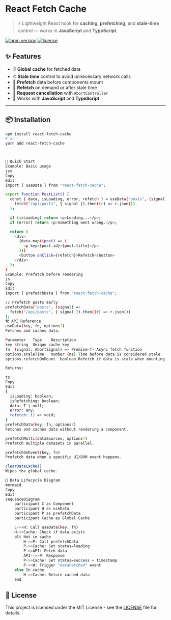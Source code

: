 # React Fetch Cache

> ⚡ Lightweight React hook for **caching**, **prefetching**, and **stale-time** control — works in **JavaScript** and **TypeScript**.

[![npm version](https://img.shields.io/npm/v/react-fetch-cache.svg)](https://www.npmjs.com/package/react-fetch-cache)
[![license](https://img.shields.io/npm/l/react-fetch-cache.svg)](LICENSE)

## ✨ Features

- 🗄 **Global cache** for fetched data
- ⏱ **Stale time** control to avoid unnecessary network calls
- 🚀 **Prefetch** data before components mount
- 🔄 **Refetch** on demand or after stale time
- 🛑 **Request cancellation** with `AbortController`
- 🎯 Works with **JavaScript** and **TypeScript**

---

## 📦 Installation

```sh
npm install react-fetch-cache
# or
yarn add react-fetch-cache



🚀 Quick Start
Example: Basic usage
jsx
Copy
Edit
import { useData } from "react-fetch-cache";

export function PostList() {
  const { data, isLoading, error, refetch } = useData("posts", (signal) =>
    fetch("/api/posts", { signal }).then((r) => r.json())
  );

  if (isLoading) return <p>Loading...</p>;
  if (error) return <p>Something went wrong.</p>;

  return (
    <div>
      {data.map((post) => (
        <p key={post.id}>{post.title}</p>
      ))}
      <button onClick={refetch}>Refetch</button>
    </div>
  );
}
Example: Prefetch before rendering
js
Copy
Edit
import { prefetchData } from "react-fetch-cache";

// Prefetch posts early
prefetchData("posts", (signal) =>
  fetch("/api/posts", { signal }).then((r) => r.json())
);
🛠 API Reference
useData(key, fn, options?)
Fetches and caches data.

Parameter	Type	Description
key	string	Unique cache key
fn	(signal: AbortSignal) => Promise<T>	Async fetch function
options.staleTime	number (ms)	Time before data is considered stale
options.refetchOnMount	boolean	Refetch if data is stale when mounting

Returns:

ts
Copy
Edit
{
  isLoading: boolean;
  isRefetching: boolean;
  data: T | null;
  error: any;
  refetch: () => void;
}
prefetchData(key, fn, options?)
Fetches and caches data without rendering a component.

prefetchMulti(dataSources, options?)
Prefetch multiple datasets in parallel.

prefetchOnEvent(key, fn)
Prefetch data when a specific UI/DOM event happens.

clearDataCache()
Wipes the global cache.

🔄 Data Lifecycle Diagram
mermaid
Copy
Edit
sequenceDiagram
    participant C as Component
    participant H as useData
    participant P as prefetchData
    participant Cache as Global Cache

    C->>H: Call useData(key, fn)
    H->>Cache: Check if data exists
    alt Not in cache
        H->>P: Call prefetchData
        P->>Cache: Set status=loading
        P->>API: Fetch data
        API-->>P: Response
        P->>Cache: Set status=success + timestamp
        P->>H: Trigger "dataFetched" event
    else In cache
        H->>Cache: Return cached data
    end
```
## 📜 License
This project is licensed under the MIT License - see the [LICENSE](./LICENSE) file for details.
